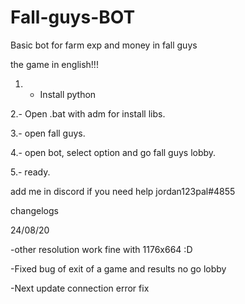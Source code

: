# Fall-guys-BOT

Basic bot for farm exp and money in fall guys 

the game in english!!!

1. * Install python

2.- Open .bat with adm for install libs.

3.- open fall guys.

4.- open bot, select option and go fall guys lobby.

5.- ready.


add me in discord if you need help
jordan123pal#4855


changelogs

24/08/20

 -other resolution work fine with 1176x664 :D
 
 -Fixed bug of exit of a game and results no go lobby 
 
 -Next update connection error fix
